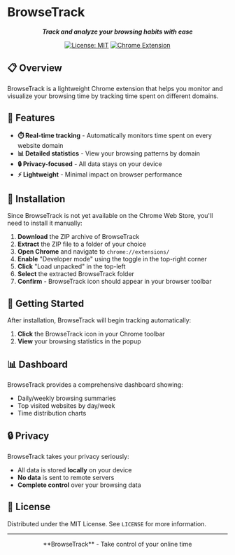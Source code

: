 # BrowseTrack

<div align="center">
  
  ***Track and analyze your browsing habits with ease***
  
  [![License: MIT](https://img.shields.io/badge/License-MIT-blue.svg)](LICENSE)
  [![Chrome Extension](https://img.shields.io/badge/Platform-Chrome-yellow.svg)](https://developer.chrome.com/docs/extensions/)
</div>

## 📋 Overview

BrowseTrack is a lightweight Chrome extension that helps you monitor and visualize your browsing time by tracking time spent on different domains.

## 🎯 Features

- **⏱️ Real-time tracking** - Automatically monitors time spent on every website domain
- **📊 Detailed statistics** - View your browsing patterns by domain
- **🔒 Privacy-focused** - All data stays on your device
- **⚡ Lightweight** - Minimal impact on browser performance

## 🔧 Installation

Since BrowseTrack is not yet available on the Chrome Web Store, you'll need to install it manually:

1. **Download** the ZIP archive of BrowseTrack
2. **Extract** the ZIP file to a folder of your choice
3. **Open Chrome** and navigate to `chrome://extensions/`
4. **Enable** "Developer mode" using the toggle in the top-right corner
5. **Click** "Load unpacked" in the top-left
6. **Select** the extracted BrowseTrack folder
7. **Confirm** - BrowseTrack icon should appear in your browser toolbar

## 🚀 Getting Started

After installation, BrowseTrack will begin tracking automatically:

1. **Click** the BrowseTrack icon in your Chrome toolbar
2. **View** your browsing statistics in the popup

## 📊 Dashboard

BrowseTrack provides a comprehensive dashboard showing:

- Daily/weekly browsing summaries
- Top visited websites by day/week 
- Time distribution charts

## 🔒 Privacy

BrowseTrack takes your privacy seriously:

- All data is stored **locally** on your device
- **No data** is sent to remote servers
- **Complete control** over your browsing data

## 📝 License

Distributed under the MIT License. See `LICENSE` for more information.

---

<div align="center">
  **BrowseTrack** - Take control of your online time  
</div>
